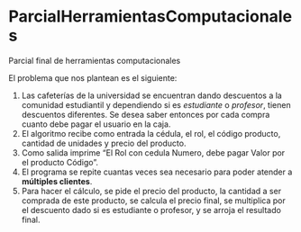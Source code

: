 # ParcialHerramientasComputacionales
Parcial final de herramientas computacionales

El problema que nos plantean es el siguiente:
<ol type=”A”>
<li>Las cafeterías de la universidad se encuentran dando descuentos a la comunidad estudiantil y dependiendo si es <em>estudiante</em> o <em>profesor</em>, tienen descuentos diferentes. Se desea saber entonces por cada compra cuanto debe pagar el usuario en la caja.</li> 
<li>El algoritmo recibe como entrada la cédula, el rol, el código producto, cantidad de unidades y precio del producto.</li>
<li>Como salida imprime “El Rol con cedula Numero, debe pagar Valor por el producto Código”.</li>
<li>El programa se repite cuantas veces sea necesario para poder atender a <strong>múltiples clientes</strong>.</li>
<li>Para hacer el cálculo, se pide el precio del producto, la cantidad a ser comprada de este producto, se calcula el precio final, se multiplica por el descuento dado si es estudiante o profesor, y se arroja el resultado final.</li>
</ol>

